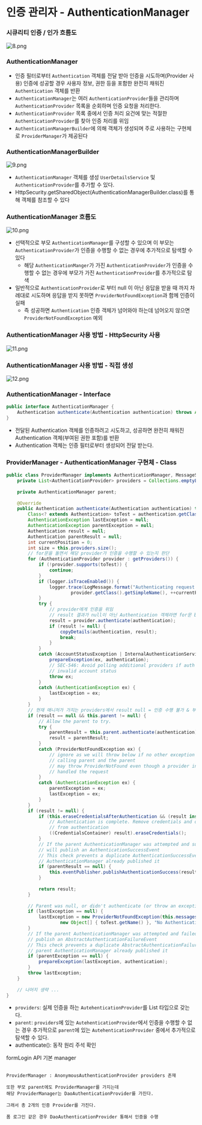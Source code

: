 # 인증 관리자 - AuthenticationManager 

### 시큐리티 인증 / 인가 흐름도

![8.png](Image%2F8.png)

### AuthenticationManager

- 인증 필터로부터 `Authentication` 객체를 전달 받아 인증을 시도하며(Provider 사용) 인증에 성공할 경우 사용자 정보,
  권한 등을 포함한 완전히 채워진 `Authentication` 객체를 반환 
- `AuthenticationManager`는 여러 `AuthenticationProvider`들을 관리하며 `AuthenticationProvider` 목록을 순회하며 
  인증 요청을 처리한다. 
- `AuthenticationProvider` 목록 중에서 인증 처리 요건에 맞는 적절한 `AuthenticationProvider`를 찾아 인증 처리를 위임
- `AuthenticationManagerBuilder`에 의해 객체가 생성되며 주로 사용하는 구현체로 `ProviderManager`가 제공된다 

### AuthenticationManagerBuilder

![9.png](Image%2F9.png)
- `AuthenticationManager` 객체를 생성 `UserDetailsService` 및 `AuthenticationProvider`를 추가할 수 있다.
- HttpSecurity.getSharedObject(AuthenticationManagerBuilder.class)를 통해 객체를 참조할 수 있다

### AuthenticationManager 흐름도

![10.png](Image%2F10.png)
- 선택적으로 부모 `AuthenticationManager`를 구성할 수 있으며 이 부모는 `AuthenticationProvider`가 인증을 수행할 수 없는 
  경우에 추가적으로 탐색할 수 있다
  - 해당 `AuthenticationManger`가 가진 `AuthenticationProvider`가 인증을 수행할 수 없는 경우에 부모가 
    가진 `AuthenticationProvider`를 추가적으로 탐색 
- 일반적으로 `AuthenticationProvider`로 부터 null 이 아닌 응답을 받을 때 까지 차례대로 시도하며 
  응답을 받지 못하면 `ProviderNotFoundException`과 함께 인증이 실패
  - 즉 성공하면 `Authentication` 인증 객체가 넘어와야 하는데 넘어오지 않으면 `ProviderNotFoundException` 예외

### AuthenticationManager 사용 방법 - HttpSecurity 사용

![11.png](Image%2F11.png)

### AuthenticationManager 사용 방법 - 직접 생성 

![12.png](Image%2F12.png)

### AuthenticationManager - Interface

```java
public interface AuthenticationManager {
	Authentication authenticate(Authentication authentication) throws AuthenticationException;
}
```
- 전달된 Authentication 객체를 인증하려고 시도하고, 성공하면 완전히 채워진 Authentication 객체(부여된 권한 포함)를 반환
- Authentication 객체는 인증 필터로부터 생성되어 전달 받는다. 

### ProviderManager - AuthenticationManager 구현체 - Class

```java
public class ProviderManager implements AuthenticationManager, MessageSourceAware, InitializingBean {
    private List<AuthenticationProvider> providers = Collections.emptyList();
    
    private AuthenticationManager parent;
    
    @Override
  	public Authentication authenticate(Authentication authentication) throws AuthenticationException {
  		Class<? extends Authentication> toTest = authentication.getClass();
  		AuthenticationException lastException = null;
  		AuthenticationException parentException = null;
  		Authentication result = null;
  		Authentication parentResult = null;
  		int currentPosition = 0;
  		int size = this.providers.size();
        // for문을 돌면서 해당 provider가 인증을 수행할 수 있는지 판단   
  		for (AuthenticationProvider provider : getProviders()) {
  			if (!provider.supports(toTest)) {
  				continue;
  			}
  			if (logger.isTraceEnabled()) {
  				logger.trace(LogMessage.format("Authenticating request with %s (%d/%d)",
  						provider.getClass().getSimpleName(), ++currentPosition, size));
  			}
  			try {
                // provider에게 인증을 위임 
                // result 결과가 null이 아닌 Authentication 객체라면 for문 break  
  				result = provider.authenticate(authentication);
  				if (result != null) {
  					copyDetails(authentication, result);
  					break;
  				}
  			}
  			catch (AccountStatusException | InternalAuthenticationServiceException ex) {
  				prepareException(ex, authentication);
  				// SEC-546: Avoid polling additional providers if auth failure is due to
  				// invalid account status
  				throw ex;
  			}
  			catch (AuthenticationException ex) {
  				lastException = ex;
  			}
  		}
        // 현재 매니저가 가지는 providers에서 result null = 인증 수행 불가 & 부모 manager를 가지면 부모의 authenticate 호출   
  		if (result == null && this.parent != null) {
  			// Allow the parent to try.
  			try {
  				parentResult = this.parent.authenticate(authentication);
  				result = parentResult;
  			}
  			catch (ProviderNotFoundException ex) {
  				// ignore as we will throw below if no other exception occurred prior to
  				// calling parent and the parent
  				// may throw ProviderNotFound even though a provider in the child already
  				// handled the request
  			}
  			catch (AuthenticationException ex) {
  				parentException = ex;
  				lastException = ex;
  			}
  		}
  		if (result != null) {
  			if (this.eraseCredentialsAfterAuthentication && (result instanceof CredentialsContainer)) {
  				// Authentication is complete. Remove credentials and other secret data
  				// from authentication
  				((CredentialsContainer) result).eraseCredentials();
  			}
  			// If the parent AuthenticationManager was attempted and successful then it
  			// will publish an AuthenticationSuccessEvent
  			// This check prevents a duplicate AuthenticationSuccessEvent if the parent
  			// AuthenticationManager already published it
  			if (parentResult == null) {
  				this.eventPublisher.publishAuthenticationSuccess(result);
  			}
  
  			return result;
  		}
  
  		// Parent was null, or didn't authenticate (or throw an exception).
  		if (lastException == null) {
  			lastException = new ProviderNotFoundException(this.messages.getMessage("ProviderManager.providerNotFound",
  					new Object[] { toTest.getName() }, "No AuthenticationProvider found for {0}"));
  		}
  		// If the parent AuthenticationManager was attempted and failed then it will
  		// publish an AbstractAuthenticationFailureEvent
  		// This check prevents a duplicate AbstractAuthenticationFailureEvent if the
  		// parent AuthenticationManager already published it
  		if (parentException == null) {
  			prepareException(lastException, authentication);
  		}
  		throw lastException;
  	}
      
    // 나머지 생략 ...
}    
```
- `providers`: 실제 인증을 하는 `AutehenticationProvider`를 List 타입으로 갖는다. 
- `parent`: `providers`에 있는 `AutehenticationProvider`에서 인증을 수행할 수 없는 경우 추가적으로 
  `parent`에 있는 `AutehenticationProvider` 중에서 추가적으로 탐색할 수 있다. 
- authenticate(): 동작 원리 주석 확인 

formLogin API 기본 manager 
```text

ProviderManager : AnonymousAuthenticationProvider providers 존재 

또한 부모 parent에도 ProviderManager를 가지는데 
해당 ProviderManager는 DaoAuthenticationProvider를 가진다. 

그래서 총 2개의 인증 Provider를 가진다. 

폼 로그인 같은 경우 DaoAuthenticationProvider 통해서 인증을 수행 
```







